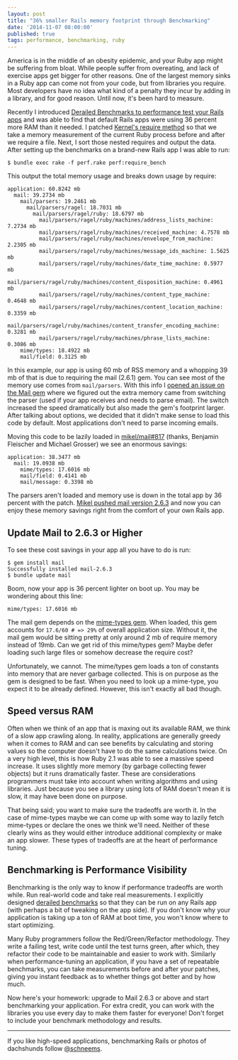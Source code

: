 ```yaml
---
layout: post
title: "36% smaller Rails memory footprint through Benchmarking"
date: '2014-11-07 08:00:00'
published: true
tags: performance, benchmarking, ruby
---
```


America is in the middle of an obesity epidemic, and your Ruby app might be suffering from bloat. While people suffer from overeating, and lack of exercise apps get bigger for other reasons. One of the largest memory sinks in a Ruby app can come not from your code, but from libraries you require. Most developers have no idea what kind of a penalty they incur by adding in a library, and for good reason. Until now, it's been hard to measure.

Recently I introduced [Derailed Benchmarks to performance test your Rails apps](https://github.com/schneems/derailed_benchmarks) and was able to find that default Rails apps were using 36 percent more RAM than it needed. I patched [Kernel's require method](https://github.com/schneems/derailed_benchmarks/blob/master/lib/derailed_benchmarks/tasks.rb#L134-L165) so that we take a memory measurement of the current Ruby process before and after we require a file. Next, I sort those nested requires and output the data. After setting up the benchmarks on a brand-new Rails app I was able to run:

```
$ bundle exec rake -f perf.rake perf:require_bench
```

This output the total memory usage and breaks down usage by require:

```
application: 60.8242 mb
  mail: 39.2734 mb
    mail/parsers: 19.2461 mb
      mail/parsers/ragel: 18.7031 mb
        mail/parsers/ragel/ruby: 18.6797 mb
          mail/parsers/ragel/ruby/machines/address_lists_machine: 7.2734 mb
          mail/parsers/ragel/ruby/machines/received_machine: 4.7578 mb
          mail/parsers/ragel/ruby/machines/envelope_from_machine: 2.2305 mb
          mail/parsers/ragel/ruby/machines/message_ids_machine: 1.5625 mb
          mail/parsers/ragel/ruby/machines/date_time_machine: 0.5977 mb
          mail/parsers/ragel/ruby/machines/content_disposition_machine: 0.4961 mb
          mail/parsers/ragel/ruby/machines/content_type_machine: 0.4648 mb
          mail/parsers/ragel/ruby/machines/content_location_machine: 0.3359 mb
          mail/parsers/ragel/ruby/machines/content_transfer_encoding_machine: 0.3281 mb
          mail/parsers/ragel/ruby/machines/phrase_lists_machine: 0.3086 mb
    mime/types: 18.4922 mb
    mail/field: 0.3125 mb
```

In this example, our app is using 60 mb of RSS memory and a whopping 39 mb of that is due to requiring the mail (2.6.1) gem. You can see most of the memory use comes from `mail/parsers`. With this info I [opened an issue on the Mail gem](https://github.com/mikel/mail/issues/812) where we figured out the extra memory came from switching the parser (used if your app receives and needs to parse email). The switch increased the speed dramatically but also made the gem's footprint larger. After talking about options, we decided that it didn't make sense to load this code by default. Most applications don't need to parse incoming emails.

Moving this code to be lazily loaded in [mikel/mail#817](https://github.com/mikel/mail/pull/817) (thanks, Benjamin Fleischer and Michael Grosser) we see an enormous savings:


```
application: 38.3477 mb
  mail: 19.0938 mb
    mime/types: 17.6016 mb
    mail/field: 0.4141 mb
    mail/message: 0.3398 mb
```

The parsers aren't loaded and memory use is down in the total app by 36 percent with the patch. [Mikel pushed mail version 2.6.3](https://github.com/mikel/mail/pull/817#issuecomment-61474145) and now you can enjoy these memory savings right from the comfort of your own Rails app.

## Update Mail to 2.6.3 or Higher

To see these cost savings in your app all you have to do is run:

```
$ gem install mail
Successfully installed mail-2.6.3
$ bundle update mail
```

Boom, now your app is 36 percent lighter on boot up. You may be wondering about this line:

```
mime/types: 17.6016 mb
```

The mail gem depends on the [mime-types gem](https://github.com/halostatue/mime-types/). When loaded, this gem accounts for `17.6/60 # => 29%` of overall application size. Without it, the mail gem would be sitting pretty at only around 2 mb of require memory instead of 19mb. Can we get rid of this mime/types gem? Maybe defer loading such large files or somehow decrease the require cost?

Unfortunately, we cannot. The mime/types gem loads a ton of constants into memory that are never garbage collected. This is on purpose as the gem is designed to be fast. When you need to look up a mime-type, you expect it to be already defined. However, this isn't exactly all bad though.

## Speed versus RAM

Often when we think of an app that is maxing out its available RAM, we think of a slow app crawling along. In reality, applications are generally greedy when it comes to RAM and can see benefits by calculating and storing values so the computer doesn't have to do the same calculations twice. On a very high level, this is how Ruby 2.1 was able to see a massive speed increase. It uses slightly more memory (by garbage collecting fewer objects) but it runs dramatically faster. These are considerations programmers must take into account when writing algorithms and using libraries. Just because you see a library using lots of RAM doesn't mean it is slow, it may have been done on purpose.

That being said; you want to make sure the tradeoffs are worth it. In the case of mime-types maybe we can come up with some way to lazily fetch mime-types or declare the ones we think we'll need. Neither of these clearly wins as they would either introduce additional complexity or make an app slower. These types of tradeoffs are at the heart of performance tuning.

## Benchmarking is Performance Visibility

Benchmarking is the only way to know if performance tradeoffs are worth while. Run real-world code and take real measurements. I explicitly designed [derailed benchmarks](https://github.com/schneems/derailed_benchmarks) so that they can be run on any Rails app (with perhaps a bit of tweaking on the app side). If you don't know why your application is taking up a ton of RAM at boot time, you won't know where to start optimizing.

Many Ruby programmers follow the Red/Green/Refactor methodology. They write a failing test, write code until the test turns green,  after which, they refactor their code to be maintainable and easier to work with. Similarly when performance-tuning an application, if you have a set of repeatable benchmarks, you can take measurements before and after your patches, giving you instant feedback as to whether things got better and by how much.

Now here's your homework: upgrade to Mail 2.6.3 or above and start benchmarking your application. For extra credit, you can work with the libraries you use every day to make them faster for everyone! Don't forget to include your benchmark methodology and results.

---
If you like high-speed applications, benchmarking Rails or photos of dachshunds follow [@schneems](https://ruby.social/@Schneems).

